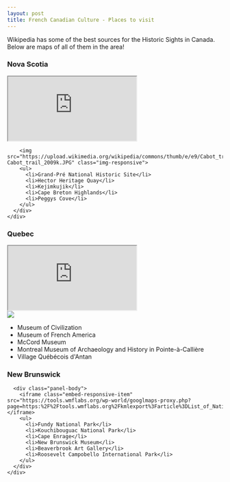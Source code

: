 ```yaml
---
layout: post
title: French Canadian Culture - Places to visit
---
```


<p>
  Wikipedia has some of the best sources for the Historic Sights in Canada. Below are maps of all of them in the area!
</p>

<div class="row">
  <div class="col-md-4">
    <div class="panel panel-default">
      <div class="panel-heading">
        <h3 class="panel-title">Nova Scotia</h3>
      </div>
      <div class="panel-body">
        <div class="embed-responsive embed-responsive-16by9">
          <iframe class="embed-responsive-item" src="https://tools.wmflabs.org/wp-world/googlmaps-proxy.php?page=https:%2F%2Ftools.wmflabs.org%2Fkmlexport%3Farticle%3DList_of_National_Historic_Sites_of_Canada_in_Nova_Scotia&output=classic"></iframe>
        </div>
      
        <img src="https://upload.wikimedia.org/wikipedia/commons/thumb/e/e9/Cabot_trail_2009k.JPG/800px-Cabot_trail_2009k.JPG" class="img-responsive">
        <ul>
          <li>Grand-Pré National Historic Site</li>
          <li>Hector Heritage Quay</li>
          <li>Kejimkujik</li>
          <li>Cape Breton Highlands</li>
          <li>Peggys Cove</li>
        </ul>
      </div>
    </div>
  </div>
  <div class="col-md-4">
    <div class="panel panel-default">
      <div class="panel-heading">
        <h3 class="panel-title">Quebec</h3>
      </div>
      <div class="panel-body">
        <div class="embed-responsive embed-responsive-16by9">
          <iframe class="embed-responsive-item" src="https://tools.wmflabs.org/wp-world/googlmaps-proxy.php?page=https:%2F%2Ftools.wmflabs.org%2Fkmlexport%3Farticle%3DList_of_National_Historic_Sites_of_Canada_in_Quebec&output=classic"></iframe>
        </div>
        <img src="https://upload.wikimedia.org/wikipedia/commons/4/4d/Val-Jalbert_2.jpg" class="img-responsive">
        <ul>
          <li>Museum of Civilization</li>
          <li>Museum of French America</li>
          <li>McCord Museum</li>
          <li>Montreal Museum of Archaeology and History in Pointe-à-Callière</li>
          <li>Village Québécois d'Antan</li>
        </ul>
      </div>
    </div>
  </div>
  <div class="col-md-4">
    <div class="panel panel-default">
      <div class="panel-heading">
        <h3 class="panel-title">New Brunswick</h3>
      </div>
      
      <div class="panel-body">
        <iframe class="embed-responsive-item" src="https://tools.wmflabs.org/wp-world/googlmaps-proxy.php?page=https:%2F%2Ftools.wmflabs.org%2Fkmlexport%3Farticle%3DList_of_National_Historic_Sites_of_Canada_in_New_Brunswick&output=classic"></iframe>
        <ul>
          <li>Fundy National Park</li>
          <li>Kouchibouguac National Park</li>
          <li>Cape Enrage</li>
          <li>New Brunswick Museum</li>
          <li>Beaverbrook Art Gallery</li>
          <li>Roosevelt Campobello International Park</li>
        </ul>
      </div>
    </div>
  </div>
</div>
